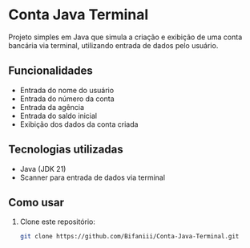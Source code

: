 # Conta Java Terminal

Projeto simples em Java que simula a criação e exibição de uma conta bancária via terminal, utilizando entrada de dados pelo usuário.

## Funcionalidades

- Entrada do nome do usuário
- Entrada do número da conta
- Entrada da agência
- Entrada do saldo inicial
- Exibição dos dados da conta criada

## Tecnologias utilizadas

- Java (JDK 21)
- Scanner para entrada de dados via terminal

## Como usar

1. Clone este repositório:
   ```bash
   git clone https://github.com/Bifaniii/Conta-Java-Terminal.git
